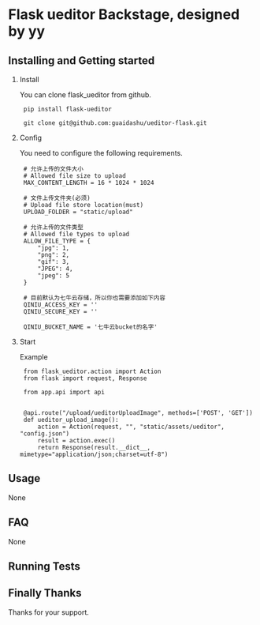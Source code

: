 # **Flask ueditor Backstage, designed by yy**

## Installing and Getting started

1. Install
  
    You can clone flask_ueditor from github.

  	    pip install flask-ueditor
  
        git clone git@github.com:guaidashu/ueditor-flask.git

2. Config

    You need to configure the following requirements.
    
        # 允许上传的文件大小
        # Allowed file size to upload
        MAX_CONTENT_LENGTH = 16 * 1024 * 1024

        # 文件上传文件夹(必须)
        # Upload file store location(must)
        UPLOAD_FOLDER = "static/upload"

        # 允许上传的文件类型
        # Allowed file types to upload
        ALLOW_FILE_TYPE = {
            "jpg": 1,
            "png": 2,
            "gif": 3,
            "JPEG": 4,
            "jpeg": 5
        }
        
        # 目前默认为七牛云存储，所以你也需要添加如下内容
        QINIU_ACCESS_KEY = ''
        QINIU_SECURE_KEY = ''

        QINIU_BUCKET_NAME = '七牛云bucket的名字'


3. Start

    Example

  	    from flask_ueditor.action import Action
	    from flask import request, Response

	    from app.api import api


	    @api.route("/upload/ueditorUploadImage", methods=['POST', 'GET'])
	    def ueditor_upload_image():
	        action = Action(request, "", "static/assets/ueditor", "config.json")
	        result = action.exec()
	        return Response(result.__dict__, mimetype="application/json;charset=utf-8")


## Usage

None

## FAQ

None

## Running Tests

## Finally Thanks 

Thanks for your support.